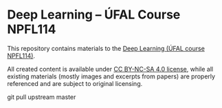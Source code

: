 # Deep Learning – ÚFAL Course NPFL114

This repository contains materials to the
[Deep Learning (ÚFAL course NPFL114)](http://ufal.mff.cuni.cz/courses/npfl114).

All created content is available under
[CC BY-NC-SA 4.0 license](https://creativecommons.org/licenses/by-nc-sa/4.0/),
while all existing materials (mostly images and excerpts from papers) are
properly referenced and are subject to original licensing.

git pull upstream master